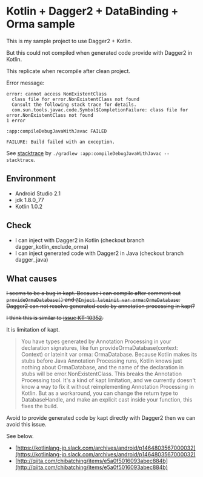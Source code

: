 # Kotlin + Dagger2 + DataBinding + Orma sample

This is my sample project to use Dagger2 + Kotlin.

But this could not compiled when generated code provide with Dagger2 in Kotlin.

This replicate when recompile after clean project.

Error message:

```
error: cannot access NonExistentClass
  class file for error.NonExistentClass not found
  Consult the following stack trace for details.
  com.sun.tools.javac.code.Symbol$CompletionFailure: class file for error.NonExistentClass not found
1 error

:app:compileDebugJavaWithJavac FAILED

FAILURE: Build failed with an exception.
```

See [stacktrace](stacktrace) by `./gradlew :app:compileDebugJavaWithJavac --stacktrace`.

## Environment

+ Android Studio 2.1
+ jdk 1.8.0_77
+ Kotlin 1.0.2

## Check

+ I can inject with Dagger2 in Kotlin (checkout branch dagger_kotlin_exclude_orma)
+ I can inject generated code with Dagger2 in Java (checkout branch dagger_java)

## What causes

~~I seems to be a bug in kapt.
Because i can compile after comment out `provideOrmaDatabase()` and `@Inject lateinit var orma:OrmaDatabase`.
Dagger2 can not resolve generated code by annotation processing in kapt?~~

~~I think this is similar to [issue KT-10352](https://youtrack.jetbrains.com/issue/KT-10352).~~

It is limitation of kapt.

> You have types generated by Annotation Processing in your declaration signatures, like fun provideOrmaDatabase(context: Context) or lateinit var orma: OrmaDatabase. Because Kotlin makes its stubs before Java Annotation Processing runs, Kotlin knows just nothing about OrmaDatabase, and the name of the declaration in stubs will be error.NonExistentClass. This breaks the Annotation Processing tool.
 It's a kind of kapt limitation, and we currently doesn't know a way to fix it without reimplementing Annotation Processing in Kotlin.
 But as a workaround, you can change the return type to DatabaseHandle, and make an explicit cast inside your function, this fixes the build.
 
Avoid to provide generated code by kapt directly with Dagger2 then we can avoid this issue.


See below.

- [https://kotlinlang-jp.slack.com/archives/android/p1464803567000032](https://kotlinlang-jp.slack.com/archives/android/p1464803567000032)
- [http://qiita.com/chibatching/items/e5a0f5016093abec884b](http://qiita.com/chibatching/items/e5a0f5016093abec884b)
